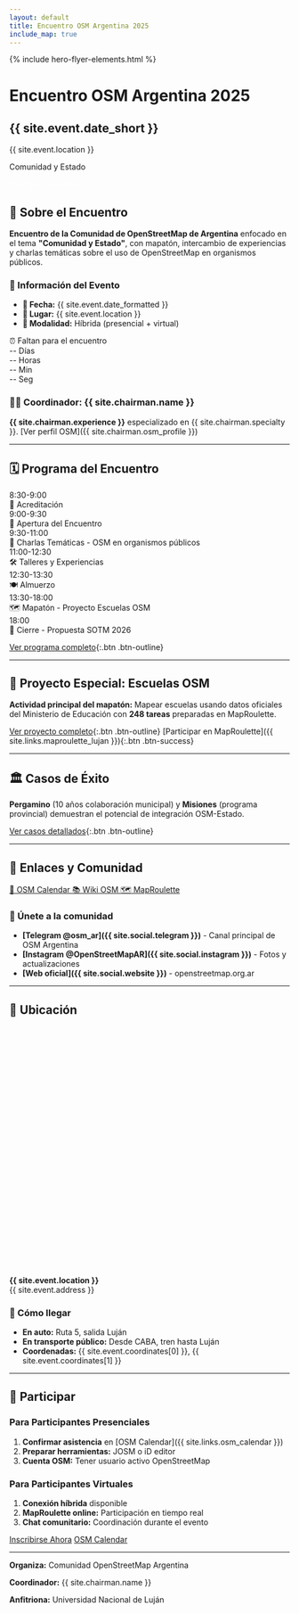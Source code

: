 ```yaml
---
layout: default
title: Encuentro OSM Argentina 2025
include_map: true
---
```


<div class="hero-section">
  {% include hero-flyer-elements.html %}
  <div class="event-badge">
    <h1>Encuentro OSM Argentina 2025</h1>
    <h2>{{ site.event.date_short }}</h2>
    <p>{{ site.event.location }}</p>
    <p class="hero-subtitle">Comunidad y Estado</p>
    <div class="hero-actions">
      <a href="/flyer" style="color: rgba(255,255,255,0.7); text-decoration: none; font-size: 0.9rem;">Ver flyer completo</a>
    </div>
  </div>
</div>

## 🎯 Sobre el Encuentro

**Encuentro de la Comunidad de OpenStreetMap de Argentina** enfocado en el tema **"Comunidad y Estado"**, con mapatón, intercambio de experiencias y charlas temáticas sobre el uso de OpenStreetMap en organismos públicos.

### 📍 Información del Evento

- **📅 Fecha:** {{ site.event.date_formatted }}
- **📍 Lugar:** {{ site.event.location }}
- **👥 Modalidad:** Híbrida (presencial + virtual)

<div class="countdown-container">
  <div class="countdown-title">⏰ Faltan para el encuentro</div>
  <div id="countdown-timer" class="countdown-timer">
    <div class="countdown-unit">
      <span class="countdown-number" id="days">--</span>
      <span class="countdown-label">Días</span>
    </div>
    <div class="countdown-unit">
      <span class="countdown-number" id="hours">--</span>
      <span class="countdown-label">Horas</span>
    </div>
    <div class="countdown-unit">
      <span class="countdown-number" id="minutes">--</span>
      <span class="countdown-label">Min</span>
    </div>
    <div class="countdown-unit">
      <span class="countdown-number" id="seconds">--</span>
      <span class="countdown-label">Seg</span>
    </div>
  </div>
</div>

### 👨‍💼 Coordinador: {{ site.chairman.name }}

**{{ site.chairman.experience }}** especializado en {{ site.chairman.specialty }}. [Ver perfil OSM]({{ site.chairman.osm_profile }})

---

## 🗓️ Programa del Encuentro

<div class="programa-preview">
  <div class="horario-item">
    <div class="hora">8:30-9:00</div>
    <div class="actividad">🎫 Acreditación</div>
  </div>
  
  <div class="horario-item">
    <div class="hora">9:00-9:30</div>
    <div class="actividad">🎯 Apertura del Encuentro</div>
  </div>
  
  <div class="horario-item">
    <div class="hora">9:30-11:00</div>
    <div class="actividad">💬 Charlas Temáticas - OSM en organismos públicos</div>
  </div>
  
  <div class="horario-item">
    <div class="hora">11:00-12:30</div>
    <div class="actividad">🛠️ Talleres y Experiencias</div>
  </div>
  
  <div class="horario-item">
    <div class="hora">12:30-13:30</div>
    <div class="actividad">🍽️ Almuerzo</div>
  </div>
  
  <div class="horario-item destacado">
    <div class="hora">13:30-18:00</div>
    <div class="actividad">🗺️ Mapatón - Proyecto Escuelas OSM</div>
  </div>
  
  <div class="horario-item">
    <div class="hora">18:00</div>
    <div class="actividad">🎯 Cierre - Propuesta SOTM 2026</div>
  </div>
</div>

[Ver programa completo](/programa){:.btn .btn-outline}

---

## 🏫 Proyecto Especial: Escuelas OSM

**Actividad principal del mapatón:** Mapear escuelas usando datos oficiales del Ministerio de Educación con **248 tareas** preparadas en MapRoulette.

[Ver proyecto completo](/proyecto-escuelas){:.btn .btn-outline} [Participar en MapRoulette]({{ site.links.maproulette_lujan }}){:.btn .btn-success}

---

## 🏛️ Casos de Éxito

**Pergamino** (10 años colaboración municipal) y **Misiones** (programa provincial) demuestran el potencial de integración OSM-Estado.

[Ver casos detallados](/casos-exito){:.btn .btn-outline}

---

## 🔗 Enlaces y Comunidad

<div class="enlaces-oficiales">
  <a href="{{ site.links.osm_calendar }}" class="enlace-oficial">
    📅 OSM Calendar
  </a>
  
  <a href="{{ site.links.wiki }}" class="enlace-oficial">
    📚 Wiki OSM
  </a>
  
  <a href="{{ site.links.maproulette_project }}" class="enlace-oficial">
    🗺️ MapRoulette
  </a>
</div>

### 💬 Únete a la comunidad

- **[Telegram @osm_ar]({{ site.social.telegram }})** - Canal principal de OSM Argentina
- **[Instagram @OpenStreetMapAR]({{ site.social.instagram }})** - Fotos y actualizaciones
- **[Web oficial]({{ site.social.website }})** - openstreetmap.org.ar

---

## 📍 Ubicación

<div id="mapa-encuentro" style="height: 400px; margin: 2rem 0;"></div>

**{{ site.event.location }}**  
{{ site.event.address }}

### 🚗 Cómo llegar
- **En auto:** Ruta 5, salida Luján
- **En transporte público:** Desde CABA, tren hasta Luján
- **Coordenadas:** {{ site.event.coordinates[0] }}, {{ site.event.coordinates[1] }}

---

## 🎯 Participar

### Para Participantes Presenciales
1. **Confirmar asistencia** en [OSM Calendar]({{ site.links.osm_calendar }})
2. **Preparar herramientas:** JOSM o iD editor
3. **Cuenta OSM:** Tener usuario activo OpenStreetMap

### Para Participantes Virtuales
1. **Conexión híbrida** disponible
2. **MapRoulette online:** Participación en tiempo real
3. **Chat comunitario:** Coordinación durante el evento

<div class="cta-buttons">
  <a href="{{ site.links.inscripcion_oficial }}" target="_blank" class="btn btn-success btn-large">Inscribirse Ahora</a>
  <a href="{{ site.links.osm_calendar }}" target="_blank" class="btn btn-outline btn-large">OSM Calendar</a>
</div>

---

<div class="footer-evento">
  <p><strong>Organiza:</strong> Comunidad OpenStreetMap Argentina</p>
  <p><strong>Coordinador:</strong> {{ site.chairman.name }}</p>
  <p><strong>Anfitriona:</strong> Universidad Nacional de Luján</p>
</div>